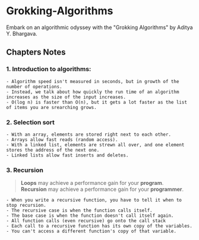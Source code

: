 # Grokking-Algorithms
Embark on an algorithmic odyssey with the "Grokking Algorithms" by Aditya Y. Bhargava.

## Chapters Notes
### 1. Introduction to algorithms:
    - Algorithm speed isn't measured in seconds, but in growth of the number of operations.
    - Instead, we talk about how quickly the run time of an algorithm increases as the size of the input increases.
    - O(log n) is faster than O(n), but it gets a lot faster as the list of items you are srearching grows. 

### 2. Selection sort
    - With an array, elements are stored right next to each other. 
    - Arrays allow fast reads (random access).
    - With a linked list, elements are strewn all over, and one element stores the address of the next one. 
    - Linked lists allow fast inserts and deletes.

### 3. Recursion

> **Loops** may achieve a performance gain for your **program**.<br>
> **Recursion** may achieve a performance gain for your **programmer**.

    - When you write a recursive function, you have to tell it when to stop recursion.
    - The recursive case is when the function calls itself.
    - The base case is when the function doesn't call itself again.
    - All function calls (even recursive) go onto the call stack 
    - Each call to a recursive function has its own copy of the variables. 
    - You can't access a different function's copy of that variable.